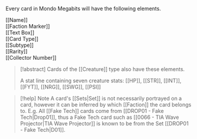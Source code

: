 Every card in Mondo Megabits will have the following elements. 

[[Name]]  
[[Faction Marker]]  
[[Text Box]]  
[[Card Type]]  
[[Subtype]]  
[[Rarity]]  
[[Collector Number]]  


> [!abstract] Cards of the [[Creature]] type also have these elements.
> 
> A stat line containing seven creature stats: [[HP]], [[STR]], [[INT]], [[FYT]], [[NRG]], [[SWG]], [[PSI]]


> [!help] Note
> A card's [[Sets|Set]] is not necessarily portrayed on a card, however it can be inferred by which [[Faction]] the card belongs to. E.g. All [[Fake Tech]] cards come from [[DROP01 - Fake Tech|Drop01]], thus a Fake Tech card such as [[0066 - TIA Wave Projector|TIA Wave Projector]] is known to be from the Set [[DROP01 - Fake Tech|D01]]. 
